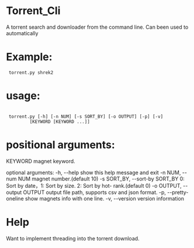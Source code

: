 # Torrent_Cli
A torrent search and downloader from the command line. Can been used to automatically 
# Example:
  <code> torrent.py shrek2 </code>
# usage:
<code> 
 torrent.py [-h] [-n NUM] [-s SORT_BY] [-o OUTPUT] [-p] [-v]
         [KEYWORD [KEYWORD ...]]
</code>

# positional arguments:
  KEYWORD               magnet keyword.

optional arguments:
  -h, --help            show this help message and exit
  -n NUM, --num NUM     magnet number.(default 10)
  -s SORT_BY, --sort-by SORT_BY
                        0: Sort by date，1: Sort by size. 2: Sort by hot-
                        rank.(default 0)
  -o OUTPUT, --output OUTPUT
                        output file path, supports csv and json format.
  -p, --pretty-oneline  show magnets info with one line.
  -v, --version         version information
  
# Help
  Want to implement threading into the torrent download.
